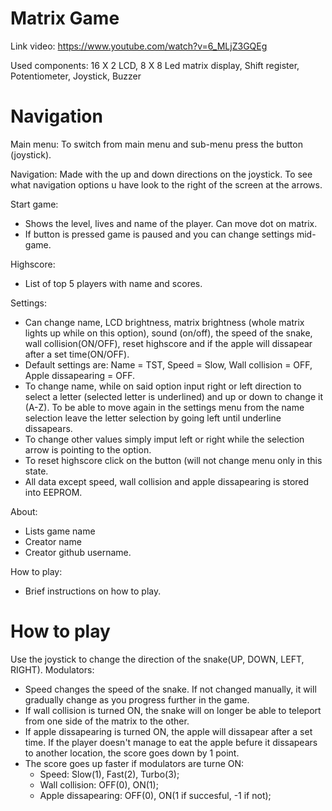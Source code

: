 # Matrix Game


Link video: https://www.youtube.com/watch?v=6_MLjZ3GQEg

Used components: 16 X 2 LCD, 8 X 8 Led matrix display, Shift register, Potentiometer, Joystick, Buzzer

# Navigation

Main menu: To switch from main menu and sub-menu press the button (joystick).

Navigation: Made with the up and down directions on the joystick. To see what navigation options u have look to the right of the screen at the arrows.

Start game:
  - Shows the level, lives and name of the player. Can move dot on matrix.
  - If button is pressed game is paused and you can change settings mid-game.

Highscore: 
  - List of top 5 players with name and scores.

Settings: 
  - Can change name, LCD brightness, matrix brightness (whole matrix lights up while on this option), sound (on/off), the speed of the snake, wall collision(ON/OFF), reset highscore and if the apple will dissapear after a set time(ON/OFF).
  - Default settings are: Name = TST, Speed = Slow, Wall collision = OFF, Apple dissapearing = OFF.
  - To change name, while on said option input right or left direction to select a letter (selected letter is underlined) and up or down to change it (A-Z). To be able to move again in the settings menu from the name selection leave the letter selection by going left until underline dissapears.
  - To change other values simply imput left or right while the selection arrow is pointing to the option.
  - To reset highscore click on the button (will not change menu only in this state.
  - All data except speed, wall collision and apple dissapearing is stored into EEPROM. 

About: 
  - Lists game name
  - Creator name 
  - Creator github username.

How to play: 
  - Brief instructions on how to play.

# How to play

Use the joystick to change the direction of the snake(UP, DOWN, LEFT, RIGHT).
Modulators:
  - Speed changes the speed of the snake. If not changed manually, it will gradually change as you
progress further in the game.
  - If wall collision is turned ON, the snake will on longer be able to teleport from one side 
of the matrix to the other.
  - If apple dissapearing is turned ON, the apple will dissapear after a set time. If the player
doesn't manage to eat the apple befure it dissapears to another location, the score goes down by 1 point.
  - The score goes up faster if modulators are turne ON: 
    - Speed: Slow(1), Fast(2), Turbo(3);
    - Wall collision: OFF(0), ON(1);
    - Apple dissapearing: OFF(0), ON(1 if succesful, -1 if not);
